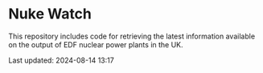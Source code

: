 # Nuke Watch

This repository includes code for retrieving the latest information available on the output of EDF nuclear power plants in the UK.

Last updated: 2024-08-14 13:17